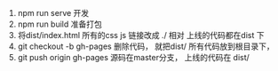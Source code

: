 1. npm run serve  开发
2. npm run build 准备打包
3. 将dist/index.html   所有的css js 链接改成 ./ 相对
上线的代码都在dist 下
4. git checkout -b gh-pages 
  删除代码， 就把dist/ 所有代码放到根目录下， 
5. git push origin gh-pages
  源码在master分支， 上线的代码在  dist/